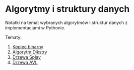 # Algorytmy i struktury danych
Notatki na temat wybranych algorytmów i struktur danych z implementacjami w Pythonie. 

Tematy:
1. [Kopiec binarny](kopiec.md)
2. [Algorytm Dikstry](dijkstra.md)
3. [Drzewa Splay](splay.md)
4. [Drzewa AVL](avl.md)
